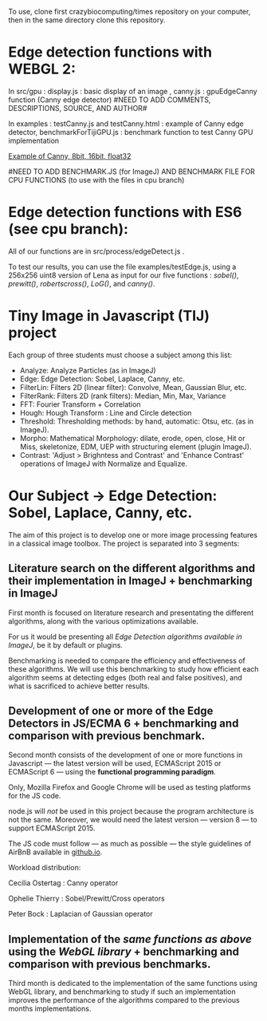 To use, clone first crazybiocomputing/times repository on your computer, then in the same directory clone this repository.

# Edge detection functions with WEBGL 2:
In src/gpu : display.js : basic display of an image , canny.js : gpuEdgeCanny function (Canny edge detector) #NEED TO ADD COMMENTS, DESCRIPTIONS, SOURCE, AND AUTHOR#

In examples : testCanny.js and testCanny.html : example of Canny edge detector, benchmarkForTijiGPU.js : benchmark function to test Canny GPU implementation


[Example of Canny, 8bit, 16bit, float32](https://rawgit.com/bockp/Edge-Detection-project/master/examples/testCanny.html)

#NEED TO ADD BENCHMARK.JS (for ImageJ) AND BENCHMARK FILE FOR CPU FUNCTIONS (to use with the files in cpu branch)


# Edge detection functions with ES6 (see cpu branch):

All of our functions are in src/process/edgeDetect.js .

To test our results, you can use the file examples/testEdge.js, using a 256x256 uint8 version of Lena as input for our five functions : *sobel()*, *prewitt()*, *robertscross()*, *LoG()*, and *canny()*.

# Tiny Image in Javascript (TIJ) project

Each group of three students must choose a subject among this list:

*  Analyze: Analyze Particles (as in ImageJ)
*  Edge: Edge Detection: Sobel, Laplace, Canny, etc.
*  FilterLin: Filters 2D (linear filter): Convolve, Mean, Gaussian Blur, etc.
*  FilterRank: Filters 2D (rank filters): Median, Min, Max, Variance
*  FFT: Fourier Transform + Correlation
*  Hough: Hough Transform : Line and Circle detection
*  Threshold: Thresholding methods: by hand, automatic: Otsu, etc. (as in ImageJ).
*  Morpho: Mathematical Morphology: dilate, erode, open, close, Hit or Miss, skeletonize, EDM, UEP with structuring element (plugin ImageJ).
*  Contrast: 'Adjust > Brighntess and Contrast' and 'Enhance Contrast' operations of ImageJ with Normalize and Equalize.


# Our Subject -> Edge Detection: Sobel, Laplace, Canny, etc.

The aim of this project is to develop one or more image processing features in a classical image toolbox.
The project is separated into 3 segments:

## Literature search on the different algorithms and their implementation in ImageJ + benchmarking in ImageJ

 First month is focused on literature research and presentating the different algorithms, along with the various optimizations available.

For us it would be presenting all *Edge Detection algorithms available in ImageJ*, be it by default or plugins.

Benchmarking is needed to compare the efficiency and effectiveness of these algorithms.
We will use this benchmarking to study how efficient each algorithm seems at detecting edges (both real and false positives), and what is sacrificed to achieve better results.

## Development of one or more of the Edge Detectors in JS/ECMA 6 + benchmarking and comparison with previous benchmark.

Second month consists of the development of one or more functions in Javascript — the latest version will be used, ECMAScript 2015 or ECMAScript 6 — using the **functional programming paradigm**.


Only, Mozilla Firefox and Google Chrome will be used as testing platforms for the JS code.

node.js will *not* be used in this project because the program architecture is not the same. Moreover, we would need the latest version — version 8 — to support ECMAScript 2015.


The JS code must follow — as much as possible — the style guidelines of AirBnB available in [github.io](https://github.com/airbnb/javascript).

Workload distribution:

Cecilia Ostertag : Canny operator

Ophelie Thierry  : Sobel/Prewitt/Cross operators

Peter Bock       : Laplacian of Gaussian operator

## Implementation of the *same functions as above* using the *WebGL library* + benchmarking and comparison with previous benchmarks.

Third month is dedicated to the implementation of the same functions using WebGL library, and benchmarking to study if such an implementation improves the performance of the algorithms compared to the previous months implementations.

